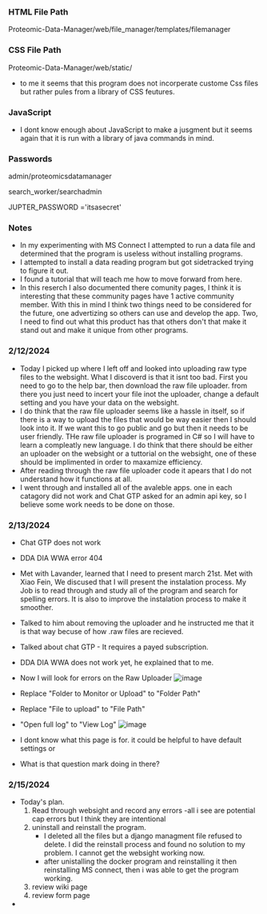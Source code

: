 ### HTML File Path
Proteomic-Data-Manager/web/file_manager/templates/filemanager
### CSS File Path
Proteomic-Data-Manager/web/static/
  - to me it seems that this program does not incorperate custome Css files but rather pules from a library of CSS feutures.
### JavaScript
- I dont know enough about JavaScript to make a jusgment but it seems again that it is run with a library of java commands in mind.

 ### Passwords

 admin/proteomicsdatamanager

search_worker/searchadmin

JUPTER_PASSWORD ='itsasecret'

### Notes

  - In my experimenting with MS Connect I attempted to run a data file and determined that the program is useless without installing programs.
  - I attempted to install a data reading program but got sidetracked trying to figure it out.
  - I found a tutorial that will teach me how to move forward from here.
  - In this reserch I also documented there comunity pages, I think it is interesting that these community pages have 1 active community member. With this in mind I think two things need to be considered for the future, one advertizing so others can use and develop the app. Two, I need to find out what this product has that others don't that make it stand out and make it unique from other programs.

### 2/12/2024
- Today I picked up where I left off and looked into uploading raw type files to the websight. What I discoverd is that it isnt too bad. First you need to go to the help bar, then download the raw file uploader. from there you just need to incert your file inot the uploader, change a default setting and you have your data on the websight.
- I do think that the raw file uploader seems like a hassle in itself, so if there is a way to upload the files that would be way easier then I should look into it. If we want this to go public and go but then it needs to be user friendly. THe raw file uploader is programed in C# so I will have to learn a compleatly new language. I do think that there should be either an uploader on the websight or a tuttorial on the websight, one of these should be implimented in order to maxamize efficiency.
- After reading through the raw file uploader code it apears that I do not understand how it functions at all.
- I went through and installed all of the avaleble apps. one in each catagory did not work and Chat GTP asked for an admin api key, so I believe some work needs to be done on those. 

### 2/13/2024
- Chat GTP does not work
- DDA DIA WWA error 404

- Met with Lavander, learned that I need to present march 21st. Met with Xiao Fein, We discused that I will present the instalation process. My Job is to read through and study all of the program and search for spelling errors. It is also to improve the instalation process to make it smoother.
- Talked to him about removing the uploader and he instructed me that it is that way becuse of how .raw files are recieved.
- Talked about chat GTP - It requires a payed subscription.
- DDA DIA WWA does not work yet, he explained that to me.

- Now I will look for errors on the Raw Uploader
![image](https://github.com/KeleCant/My-CS-Notes/assets/94769317/1fa1dbb6-eb33-487e-ba93-82d9610f3084)
- Replace "Folder to Monitor or Upload" to "Folder Path"
- Replace "File to upload" to "File Path"
- "Open full log" to "View Log"
![image](https://github.com/KeleCant/My-CS-Notes/assets/94769317/5291040a-4073-4f2b-88b1-b402406b43ff)
- I dont know what this page is for. it could be helpful to have default settings or
- What is that question mark doing in there?

### 2/15/2024
- Today's plan.
    1. Read through websight and record any errors
         -all i see are potential cap errors but I think they are intentional
    2. uninstall and reinstall the program.
        - I deleted all the files but a django managment file refused to delete. I did the reinstall process and found no solution to my problem. I cannot get the websight working now.
        - after unistalling the docker program and reinstalling it then reinstalling MS connect, then i was able to get the program working.
    4. review wiki page
    5. review form page
 - 
